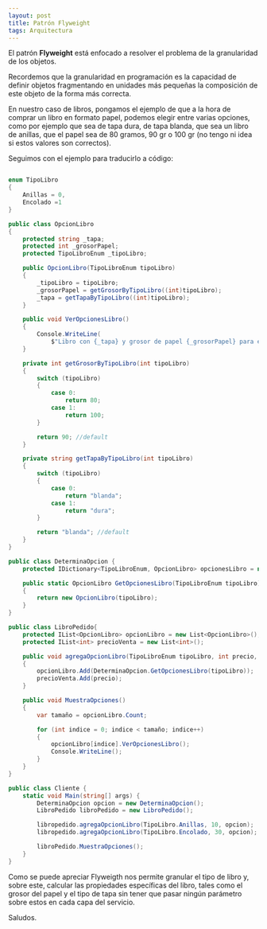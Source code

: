 ```yaml
---
layout: post
title: Patrón Flyweight
tags: Arquitectura
---
```

El patrón **Flyweight** está enfocado a resolver el problema de la granularidad de los objetos.

Recordemos que la granularidad en programación es la capacidad de definir objetos fragmentando en unidades más pequeñas la composición de este objeto de la forma más correcta.

En nuestro caso de libros, pongamos el ejemplo de que a la hora de comprar un libro en formato papel, podemos elegir entre varias opciones, como por ejemplo que sea de tapa dura, de tapa blanda, que sea un libro de anillas, que el papel sea de 80 gramos, 90 gr o 100 gr (no tengo ni idea si estos valores son correctos).

Seguimos con el ejemplo para traducirlo a código:

~~~csharp

enum TipoLibro
{
    Anillas = 0,
    Encolado =1
}

public class OpcionLibro
{
    protected string _tapa;
    protected int _grosorPapel;
    protected TipoLibroEnum _tipoLibro;

    public OpcionLibro(TipoLibroEnum tipoLibro)
    {
        _tipoLibro = tipoLibro;
        _grosorPapel = getGrosorByTipoLibro((int)tipoLibro);
        _tapa = getTapaByTipoLibro((int)tipoLibro);
    }

    public void VerOpcionesLibro()
    {
        Console.WriteLine(
            $"Libro con {_tapa} y grosor de papel {_grosorPapel} para el tipo de libro selecionado {_tipoLibro}");
    }

    private int getGrosorByTipoLibro(int tipoLibro)
    {
        switch (tipoLibro)
        {
            case 0:
                return 80;
            case 1:
                return 100;
        }

        return 90; //default
    }

    private string getTapaByTipoLibro(int tipoLibro)
    {
        switch (tipoLibro)
        {
            case 0:
                return "blanda";
            case 1:
                return "dura";
        }

        return "blanda"; //default
    }
}

public class DeterminaOpcion {
    protected IDictionary<TipoLibroEnum, OpcionLibro> opcionesLibro = new Dictionary<TipoLibroEnum, OpcionLibro>();

    public static OpcionLibro GetOpcionesLibro(TipoLibroEnum tipoLibro)
    {
        return new OpcionLibro(tipoLibro);
    }
}

public class LibroPedido{
    protected IList<OpcionLibro> opcionLibro = new List<OpcionLibro>();
    protected IList<int> precioVenta = new List<int>();

    public void agregaOpcionLibro(TipoLibroEnum tipoLibro, int precio, DeterminaOpcion opcion)
    {
        opcionLibro.Add(DeterminaOpcion.GetOpcionesLibro(tipoLibro));
        precioVenta.Add(precio);
    }

    public void MuestraOpciones()
    {
        var tamaño = opcionLibro.Count;

        for (int indice = 0; indice < tamaño; indice++)
        {
            opcionLibro[indice].VerOpcionesLibro();
            Console.WriteLine();
        }
    }
}

public class Cliente {
    static void Main(string[] args) {
        DeterminaOpcion opcion = new DeterminaOpcion();
        LibroPedido libroPedido = new LibroPedido();

        libropedido.agregaOpcionLibro(TipoLibro.Anillas, 10, opcion);
        libropedido.agregaOpcionLibro(TipoLibro.Encolado, 30, opcion);

        libroPedido.MuestraOpciones();
    }
}
~~~

Como se puede apreciar Flyweigth nos permite granular el tipo de libro y, sobre este, calcular las propiedades específicas del libro, tales como el grosor del papel y el tipo de tapa sin tener que pasar ningún parámetro sobre estos en cada capa del servicio.

Saludos.

